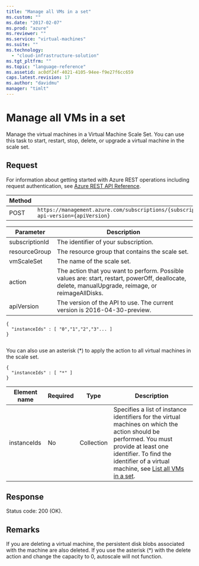 ```yaml
---
title: "Manage all VMs in a set"
ms.custom: ""
ms.date: "2017-02-07"
ms.prod: "azure"
ms.reviewer: ""
ms.service: "virtual-machines"
ms.suite: ""
ms.technology: 
  - "cloud-infrastructure-solution"
ms.tgt_pltfrm: ""
ms.topic: "language-reference"
ms.assetid: ac0df24f-4021-4105-94ee-f9e27f6cc659
caps.latest.revision: 17
ms.author: "davidmu"
manager: "timlt"
---
```

# Manage all VMs in a set
Manage the virtual machines in a Virtual Machine Scale Set. You can use this task to start, restart, stop, delete, or upgrade a virtual machine in the scale set.    
    
## Request    

For information about getting started with Azure REST operations including request authentication, see [Azure REST API Reference](../../index.md).   
    
|Method|Request URI|    
|------------|-----------------|    
|POST|`https://management.azure.com/subscriptions/{subscriptionId}/resourceGroups/{resourceGroup}/providers/Microsoft.Compute/VirtualMachineScaleSets/{vmScaleSet}/{action}?api-version={apiVersion}`| 

| Parameter | Description |
| --------- | ----------- |
| subscriptionId | The identifier of your subscription. |
| resourceGroup | The resource group that contains the scale set. |
| vmScaleSet | The name of the scale set. |
| action | The action that you want to perform. Possible values are: start, restart, powerOff, deallocate, delete, manualUpgrade, reimage, or reimageAllDisks.|
| apiVersion | The version of the API to use. The current version is 2016-04-30-preview. |  
    
```    
{    
  "instanceIds" : [ "0","1","2","3"... ]     
}    
    
```    
    
You can also use an asterisk (*) to apply the action to all virtual machines in the scale set.    
    
```    
{    
  "instanceIds" : [ "*" ]     
}    
```    
    
|Element name|Required|Type|Description|    
|------------------|--------------|----------|-----------------|    
|instanceIds|No|Collection|Specifies a list of instance identifiers for the virtual machines on which the action should be performed. You must provide at least one identifier. To find the identifier of a virtual machine, see [List all VMs in a set](list-all-vms-in-a-set.md).|    
    
## Response    

Status code: 200 (OK).    
    
## Remarks    

If you are deleting a virtual machine, the persistent disk blobs associated with the machine are also deleted. If you use the asterisk (*) with the delete action and change the capacity to 0, autoscale will not function.